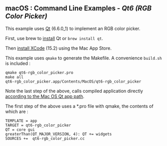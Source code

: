 
## macOS : Command Line Examples - *Qt6 (RGB Color Picker)*

This example uses [Qt](https://wiki.qt.io/Qt_for_Beginners) (6.6.0_1) to implement an RGB color picker.

First, use brew to [install](https://formulae.brew.sh/formula/qt) Qt or ```brew install qt```.

Then [install XCode](https://developer.apple.com/documentation/safari-developer-tools/installing-xcode-and-simulators) (15.2) using the Mac App Store.

This example uses ```qmake``` to generate the Makefile. A convenience ```build.sh``` is included :

```
qmake qt6-rgb_color_picker.pro 
make all
qt6-rgb_color_picker.app/Contents/MacOS/qt6-rgb_color_picker
```

Note the last step of the above, calls compiled application directly [according to the Mac OS Qt app path](https://stackoverflow.com/questions/61669808/how-to-execute-a-qt-app-on-macos-terminal).

The first step of the above uses a *.pro file with qmake, the contents of which are :

```
TEMPLATE = app
TARGET = qt6-rgb_color_picker
QT = core gui
greaterThan(QT_MAJOR_VERSION, 4): QT += widgets
SOURCES +=  qt6-rgb_color_picker.cc
```

